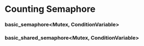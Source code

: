 # Counting Semaphore

### basic_semaphore<Mutex, ConditionVariable>

### basic_shared_semaphore<Mutex, ConditionVariable>
